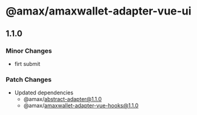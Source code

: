 # @amax/amaxwallet-adapter-vue-ui

## 1.1.0

### Minor Changes

-   firt submit

### Patch Changes

-   Updated dependencies
    -   @amax/abstract-adapter@1.1.0
    -   @amax/amaxwallet-adapter-vue-hooks@1.1.0
